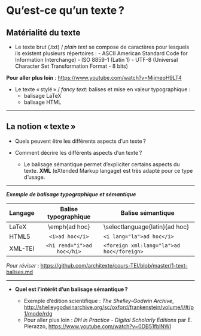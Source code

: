 # Qu’est-ce qu’un texte ?

## Matérialité du texte
- 	Le texte brut (.txt) / *plain text* se compose de caractères pour lesquels ils existent plusieurs répertoires :
		- ASCII American Standard Code for Information Interchange)
		- ISO 8859-1 (Latin 1)
		- UTF-8 (Universal Character Set Transformation Format - 8 bits)

**Pour aller plus loin** : <https://www.youtube.com/watch?v=MijmeoH9LT4>

- Le texte « stylé » / *fancy text*: balises et mise en valeur typographique :
	- balisage LaTeX
	- balisage HTML
----


## La notion « texte »

- Quels peuvent être les différents aspects d’un texte ?

- Comment décrire les différents aspects d’un texte ?
	- Le balisage sémantique permet d’expliciter certains aspects du texte. **XML** (eXtended Markup langage) est très adapté pour ce type d’usage. 
---

***Exemple de balisage typographique et sémantique***

|Langage	 | Balise typographique | Balise sémantique
| :------- | :------------------: |----------------|
| LaTeX |	 \emph{ad hoc} | \selectlanguage{latin}{ad hoc} |
| HTML5 | `<i>ad hoc</i>` | `<i lang="la">ad hoc</i>` |
| XML-TEI	| `<hi rend="i">ad hoc</hi>` | `<foreign xml:lang="la">ad hoc</foreign>` |

*Pour réviser* : <https://github.com/architexte/cours-TEI/blob/master/1-text-balises.md>

----

- **Quel est l’intérêt d’un balisage sémantique ?**

	- Exemple d’édition scientifique : *The Shelley-Godwin Archive*, <http://shelleygodwinarchive.org/sc/oxford/frankenstein/volume/i/#/p1/mode/rdg>
	- Pour aller plus loin : *DH in Practice - Digital Scholarly Editions* par E. Pierazzo,
<https://www.youtube.com/watch?v=0DB51fblNWI>